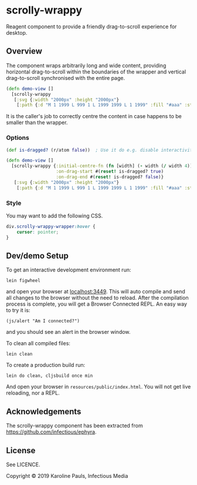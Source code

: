 # scrolly-wrappy

Reagent component to provide a friendly drag-to-scroll experience for desktop.

## Overview

The component wraps arbitrarily long and wide content, providing horizontal drag-to-scroll within
the boundaries of the wrapper and vertical drag-to-scroll synchronised with the entire page.

```clojure
(defn demo-view []
  [scrolly-wrappy
   [:svg {:width "2000px" :height "2000px"}
    [:path {:d "M 1 1999 L 999 1 L 1999 1999 L 1 1999" :fill "#aaa" :stroke "#333"}]]])
```

It is the caller's job to correctly centre the content in case happens to be smaller than the
wrapper.


### Options

```clojure
(def is-dragged? (r/atom false))  ; Use it do e.g. disable interactivity of dragged content.

(defn demo-view []
  [scrolly-wrappy {:initial-centre-fn (fn [width] (- width (/ width 4)))  ; Centre at 3/4.
                   :on-drag-start #(reset! is-dragged? true)
                   :on-drag-end #(reset! is-dragged? false)}
   [:svg {:width "2000px" :height "2000px"}
    [:path {:d "M 1 1999 L 999 1 L 1999 1999 L 1 1999" :fill "#aaa" :stroke "#333"}]]])
```

### Style

You may want to add the following CSS.

```css
div.scrolly-wrappy-wrapper:hover {
    cursor: pointer;
}
```

## Dev/demo Setup

To get an interactive development environment run:

    lein figwheel

and open your browser at [localhost:3449](http://localhost:3449/).
This will auto compile and send all changes to the browser without the
need to reload. After the compilation process is complete, you will
get a Browser Connected REPL. An easy way to try it is:

    (js/alert "Am I connected?")

and you should see an alert in the browser window.

To clean all compiled files:

    lein clean

To create a production build run:

    lein do clean, cljsbuild once min

And open your browser in `resources/public/index.html`. You will not
get live reloading, nor a REPL. 

## Acknowledgements

The scrolly-wrappy component has been extracted from https://github.com/infectious/ephyra.

## License

See LICENCE.

Copyright © 2019 Karoline Pauls, Infectious Media
